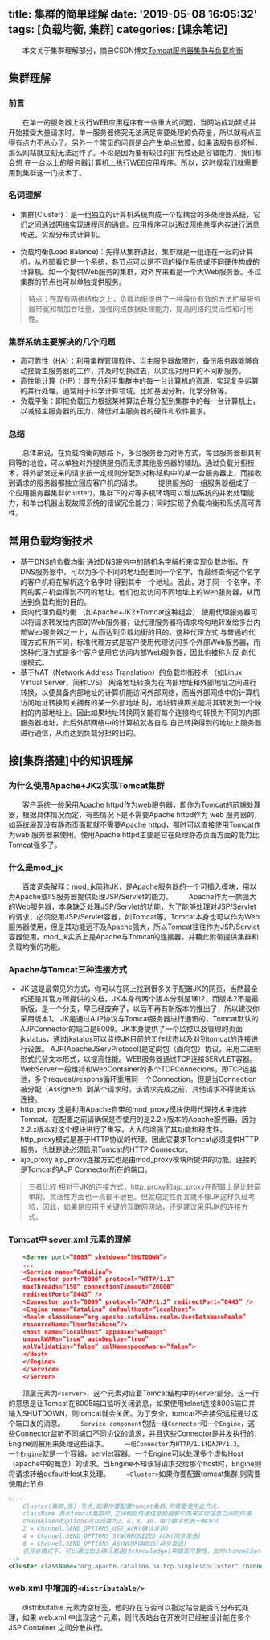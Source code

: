 title: 集群的简单理解
date: '2019-05-08 16:05:32'
tags: [负载均衡, 集群]
categories: [课余笔记]
---
&emsp;&emsp;本文关于集群理解部分，摘自CSDN博文[Tomcat服务器集群与负载均衡](https://blog.csdn.net/yangwenxue_admin/article/details/72845360)

<!-- more -->

## 集群理解

### 前言

&emsp;&emsp;在单一的服务器上执行WEB应用程序有一些重大的问题，当网站成功建成并开始接受大量请求时，单一服务器终究无法满足需要处理的负荷量，所以就有点显得有点力不从心了。另外一个常见的问题是会产生单点故障，如果该服务器坏掉，那么网站就立刻无法运作了。不论是因为要有较佳的扩充性还是容错能力，我们都会想 在一台以上的服务器计算机上执行WEB应用程序。所以，这时候我们就需要用到集群这一门技术了。

### 名词理解

+  集群(Cluster)：是一组独立的计算机系统构成一个松耦合的多处理器系统，它们之间通过网络实现进程间的通信。应用程序可以通过网络共享内存进行消息传送，实现分布式计算机。

+ 负载均衡(Load Balance)：先得从集群讲起，集群就是一组连在一起的计算机，从外部看它是一个系统，各节点可以是不同的操作系统或不同硬件构成的计算机。如一个提供Web服务的集群，对外界来看是一个大Web服务器。不过集群的节点也可以单独提供服务。

> 特点：在现有网络结构之上，负载均衡提供了一种廉价有效的方法扩展服务器带宽和增加吞吐量，加强网络数据处理能力，提高网络的灵活性和可用性。

### 集群系统主要解决的几个问题

+ 高可靠性（HA）：利用集群管理软件，当主服务器故障时，备份服务器能够自动接管主服务器的工作，并及时切换过去，以实现对用户的不间断服务。 
+ 高性能计算（HP）：即充分利用集群中的每一台计算机的资源，实现复杂运算的并行处理，通常用于科学计算领域，比如基因分析，化学分析等。 
+ 负载平衡：即把负载压力根据某种算法合理分配到集群中的每一台计算机上，以减轻主服务器的压力，降低对主服务器的硬件和软件要求。

### 总结
&emsp;&emsp;总体来说，在负载均衡的思路下，多台服务器为对等方式，每台服务器都具有同等的地位，可以单独对外提供服务而无须其他服务器的辅助。通过负载分担技术，将外部发送来的请求按一定规则分配到对称结构中的某一台服务器上，而接收到请求的服务器都独立回应客户机的请求。
&emsp;&emsp;提供服务的一组服务器组成了一个应用服务器集群(cluster)，集群下的对等多机环境可以增加系统的并发处理能力，和单台机器出现故障系统的错误冗余能力；同时实现了负载均衡和系统高可靠性。

## 常用负载均衡技术

+ 基于DNS的负载均衡
通过DNS服务中的随机名字解析来实现负载均衡，在DNS服务器中，可以为多个不同的地址配置同一个名字，而最终查询这个名字的客户机将在解析这个名字时 得到其中一个地址。因此，对于同一个名字，不同的客户机会得到不同的地址，他们也就访问不同地址上的Web服务器，从而达到负载均衡的目的。
+ 反向代理负载均衡 （如Apache+JK2+Tomcat这种组合）
使用代理服务器可以将请求转发给内部的Web服务器，让代理服务器将请求均匀地转发给多台内部Web服务器之一上，从而达到负载均衡的目的。这种代理方式 与普通的代理方式有所不同，标准代理方式是客户使用代理访问多个外部Web服务器，而这种代理方式是多个客户使用它访问内部Web服务器，因此也被称为反 向代理模式。
+ 基于NAT（Network Address Translation）的负载均衡技术 （如Linux Virtual Server，简称LVS）
网络地址转换为在内部地址和外部地址之间进行转换，以便具备内部地址的计算机能访问外部网络，而当外部网络中的计算机访问地址转换网关拥有的某一外部地址 时，地址转换网关能将其转发到一个映射的内部地址上。因此如果地址转换网关能将每个连接均匀转换为不同的内部服务器地址，此后外部网络中的计算机就各自与 自己转换得到的地址上服务器进行通信，从而达到负载分担的目的。

## 接[集群搭建]中的知识理解

### 为什么使用Apache+JK2实现Tomcat集群

&emsp;&emsp;客户系统一般采用Apache httpd作为web服务器，即作为Tomcat的前端处理器，根据具体情况而定，有些情况下是不需要Apache httpd作为 web 服务器的，如系统展现没有静态页面那就不需要Apache httpd，那时可以直接使用Tomcat作为web 服务器来使用。使用Apache httpd主要是它在处理静态页面方面的能力比Tomcat强多了。

### 什么是mod_jk

&emsp;&emsp;百度词条解释：mod_jk简称JK，是Apache服务器的一个可插入模块，用以为Apache或IIS服务器提供处理JSP/Servlet的能力。
&emsp;&emsp;Apache作为一款强大的Web服务器，本身缺乏处理JSP/Servlet的功能，为了能够处理对JSP/Servlet的请求，必须使用JSP/Servlet容器，如Tomcat等。Tomcat本身也可以作为Web服务器使用，但是其功能远不及Apache强大，所以Tomcat往往作为JSP/Servlet容器使用。mod_jk实质上是Apache与Tomcat的连接器，并藉此附带提供集群和负载均衡的功能。

### Apache与Tomcat三种连接方式

+ JK
这是最常见的方式，你可以在网上找到很多关于配置JK的网页，当然最全的还是其官方所提供的文档。JK本身有两个版本分别是1和2，而版本2不是最新版，是一个分支，早已经废弃了，以后不再有新版本的推出了，所以建议你采用版本1。
JK是通过AJP协议与Tomcat服务器进行通讯的，Tomcat默认的AJPConnector的端口是8009。JK本身提供了一个监控以及管理的页面jkstatus，通过jkstatus可以监控JK目前的工作状态以及对到tomcat的连接进行设置。
AJP(ApacheJServProtocol)是定向包（面向包）协议。采用二进制形式代替文本形式，以提高性能。WEB服务器通过TCP连接SERVLET容器。WebServer一般维持和WebContainer的多个TCPConnecions，即TCP连接池，多个request/respons循环重用同一个Connection。但是当Connection被分配（Assigned）到某个请求时，该请求完成之前，其他请求不得使用该连接。
+ http_proxy
这是利用Apache自带的mod_proxy模块使用代理技术来连接Tomcat。在配置之前请确保是否使用的是2.2.x版本的Apache服务器。因为2.2.x版本对这个模块进行了重写，大大的增强了其功能和稳定性。http_proxy模式是基于HTTP协议的代理，因此它要求Tomcat必须提供HTTP服务，也就是说必须启用Tomcat的HTTP Connector。
+ ajp_proxy
ajp_proxy连接方式也是由mod_proxy模块所提供的功能。连接的是Tomcat的AJP Connector所在的端口。

> 三者比较
相对于JK的连接方式，http_proxy和ajp_proxy在配置上是比较简单的，灵活性方面也一点都不逊色。但就稳定性而言就不像JK这样久经考验，因此，如果是应用于关键的互联网网站，还是建议采用JK的连接方式。

### Tomcat中 sever.xml 元素的理解
```xml
    <Server port=”8005” shutdown=”SHUTDOWN”>  
    ...  
    <Service name=”Catalina”>  
    <Connector port=”8080” protocol=”HTTP/1.1”  
    maxThreads=”150” connectionTimeout=”20000”  
    redirectPort=”8443” />  
    <Connector port=”8009” protocol=”AJP/1.3” redirectPort=”8443” />  
    <Engine name=”Catalina” defaultHost=”localhost”>  
    <Realm className=”org.apache.catalina.realm.UserDatabaseRealm”  
    resourceName=”UserDatabase”/>  
    <Host name=”localhost” appBase=”webapps”  
    unpackWARs=”true” autoDeploy=”true”  
    xmlValidation=”false” xmlNamespaceAware=”false”>  
    </Host>  
    </Engine>  
    </Service>  
    </Server>
```
&emsp;&emsp;顶层元素为`<server>`，这个元素对应着Tomcat结构中的server部分。这一行的意思是让Tomcat在8005端口监听关闭消息，如果使用telnet连接8005端口并输入SHUTDOWN，则tomcat就会关闭。为了安全，tomcat不会接受远程通过这个端口发的消息。
&emsp;&emsp;`Service component`包括`一组Connector`和`一个Engine`，这些Connector监听不同端口不同协议的请求，并且这些Connector是并发执行的，Engine则被用来处理这些请求。
&emsp;&emsp;`一组Connector`为`HTTP/1.1`和`AJP/1.3`。
&emsp;&emsp;`一个Engine`就是一个容器，servlet容器。一个Engine可以处理多个虚拟Host（apache中的概念）的请求。当Engine不知该将请求交给那个host时，Engine则将请求转给defaultHost来处理。
&emsp;&emsp;`<Cluster>`如果你要配置tomcat集群,则需要使用此节点.
```xml
<!-- 
    Cluster(集群,族) 节点,如果你要配置tomcat集群,则需要使用此节点.
    className 表示tomcat集群时,之间相互传递信息使用那个类来实现信息之间的传递.
    channelSendOptions可以设置为2、4、8、10，每个数字代表一种方式
    2 = Channel.SEND_OPTIONS_USE_ACK(确认发送)
    4 = Channel.SEND_OPTIONS_SYNCHRONIZED_ACK(同步发送) 
    8 = Channel.SEND_OPTIONS_ASYNCHRONOUS(异步发送)
    在异步模式下，可以通过加上确认发送(Acknowledge)来提高可靠性，此时channelSendOptions设为10
-->
<Cluster className="org.apache.catalina.ha.tcp.SimpleTcpCluster" channelSendOptions="8">
```

### web.xml 中增加的`<distributable/>`
&emsp;&emsp;distributable 元素为空标签，他的存在与否可以指定站台是否可分布式处理，如果 web.xml 中出现这个元素，则代表站台在开发时已经被设计能在多个JSP Container 之间分散执行。